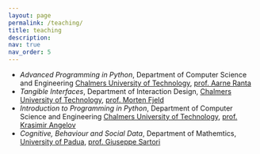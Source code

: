 ```yaml
---
layout: page
permalink: /teaching/
title: teaching
description:
nav: true
nav_order: 5
---
```


- *Advanced Programming in Python*, Department of Computer Science and Engineering [Chalmers University of Technology](https://www.chalmers.se), [prof. Aarne Ranta](https://www.cse.chalmers.se/~aarne/)
- *Tangible Interfaces*, Department of Interaction Design, [Chalmers University of Technology](https://www.chalmers.se), [prof. Morten Fjeld](https://www.uib.no/personer/Morten.Fjeld)
- *Introduction to Programming in Python*, Department of Computer Science and Engineering [Chalmers University of Technology](https://www.chalmers.se), [prof. Krasimir Angelov](https://www.cse.chalmers.se/~krasimir/)
- *Cognitive, Behaviour and Social Data*, Department of Mathemtics, [University of Padua](https://www.unipd.it), [prof. Giuseppe Sartori](https://en.didattica.unipd.it/off/docente/C6CC91B3DF5F9172A9BB15B5A2493F3A)